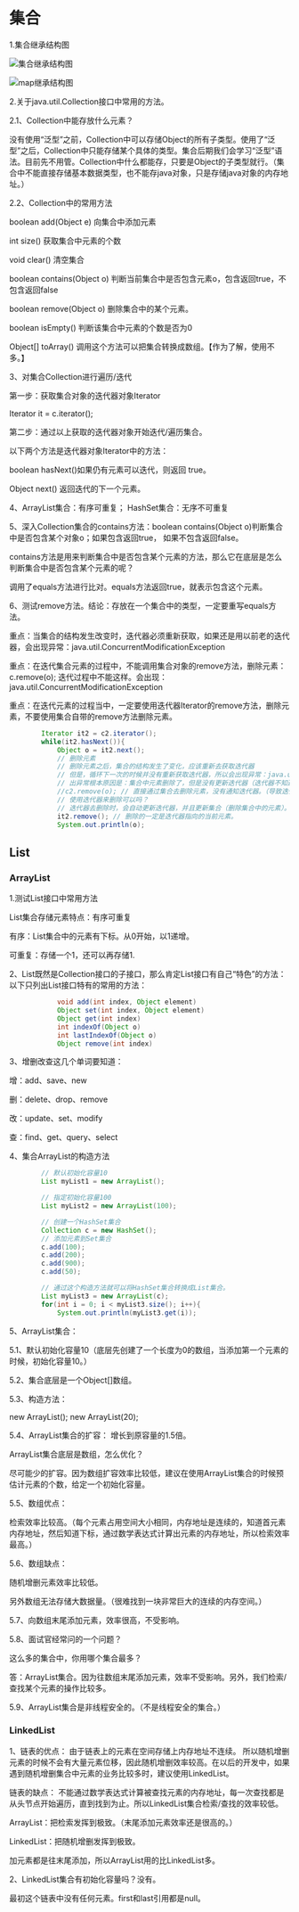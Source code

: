 # 集合

1.集合继承结构图

![集合继承结构图](/src/集合继承结构图.png)

![map继承结构图](/src/map继承结构图.png)

2.关于java.util.Collection接口中常用的方法。

2.1、Collection中能存放什么元素？

没有使用“泛型”之前，Collection中可以存储Object的所有子类型。使用了“泛型”之后，Collection中只能存储某个具体的类型。集合后期我们会学习“泛型”语法。目前先不用管。Collection中什么都能存，只要是Object的子类型就行。（集合中不能直接存储基本数据类型，也不能存java对象，只是存储java对象的内存地址。）
    
2.2、Collection中的常用方法

boolean add(Object e) 向集合中添加元素

int size()  获取集合中元素的个数

void clear() 清空集合

boolean contains(Object o) 判断当前集合中是否包含元素o，包含返回true，不包含返回false

boolean remove(Object o) 删除集合中的某个元素。

boolean isEmpty()  判断该集合中元素的个数是否为0

Object[] toArray()  调用这个方法可以把集合转换成数组。【作为了解，使用不多。】

3、对集合Collection进行遍历/迭代

第一步：获取集合对象的迭代器对象Iterator

Iterator it = c.iterator();

第二步：通过以上获取的迭代器对象开始迭代/遍历集合。

以下两个方法是迭代器对象Iterator中的方法：

boolean hasNext()如果仍有元素可以迭代，则返回 true。

Object next() 返回迭代的下一个元素。

4、ArrayList集合：有序可重复； HashSet集合：无序不可重复

5、深入Collection集合的contains方法：boolean contains(Object o)判断集合中是否包含某个对象o；如果包含返回true， 如果不包含返回false。

contains方法是用来判断集合中是否包含某个元素的方法，那么它在底层是怎么判断集合中是否包含某个元素的呢？

调用了equals方法进行比对。equals方法返回true，就表示包含这个元素。

6、测试remove方法。结论：存放在一个集合中的类型，一定要重写equals方法。

重点：当集合的结构发生改变时，迭代器必须重新获取，如果还是用以前老的迭代器，会出现异常：java.util.ConcurrentModificationException

重点：在迭代集合元素的过程中，不能调用集合对象的remove方法，删除元素：c.remove(o); 迭代过程中不能这样。会出现：java.util.ConcurrentModificationException

重点：在迭代元素的过程当中，一定要使用迭代器Iterator的remove方法，删除元素，不要使用集合自带的remove方法删除元素。
```java
        Iterator it2 = c2.iterator();
        while(it2.hasNext()){
            Object o = it2.next();
            // 删除元素
            // 删除元素之后，集合的结构发生了变化，应该重新去获取迭代器
            // 但是，循环下一次的时候并没有重新获取迭代器，所以会出现异常：java.util.ConcurrentModificationException
            // 出异常根本原因是：集合中元素删除了，但是没有更新迭代器（迭代器不知道集合变化了）
            //c2.remove(o); // 直接通过集合去删除元素，没有通知迭代器。（导致迭代器的快照和原集合状态不同。）
            // 使用迭代器来删除可以吗？
            // 迭代器去删除时，会自动更新迭代器，并且更新集合（删除集合中的元素）。
            it2.remove(); // 删除的一定是迭代器指向的当前元素。
            System.out.println(o);
```
## List
### ArrayList

1.测试List接口中常用方法

List集合存储元素特点：有序可重复

有序：List集合中的元素有下标。从0开始，以1递增。

可重复：存储一个1，还可以再存储1.

2、List既然是Collection接口的子接口，那么肯定List接口有自己“特色”的方法：以下只列出List接口特有的常用的方法：
```java
            void add(int index, Object element)
            Object set(int index, Object element)
            Object get(int index)
            int indexOf(Object o)
            int lastIndexOf(Object o)
            Object remove(int index)
```
3、增删改查这几个单词要知道：

增：add、save、new

删：delete、drop、remove

改：update、set、modify

查：find、get、query、select

4、集合ArrayList的构造方法
```java
        // 默认初始化容量10
        List myList1 = new ArrayList();

        // 指定初始化容量100
        List myList2 = new ArrayList(100);

        // 创建一个HashSet集合
        Collection c = new HashSet();
        // 添加元素到Set集合
        c.add(100);
        c.add(200);
        c.add(900);
        c.add(50);

        // 通过这个构造方法就可以将HashSet集合转换成List集合。
        List myList3 = new ArrayList(c);
        for(int i = 0; i < myList3.size(); i++){
            System.out.println(myList3.get(i));
```
5、ArrayList集合：

5.1、默认初始化容量10（底层先创建了一个长度为0的数组，当添加第一个元素的时候，初始化容量10。）

5.2、集合底层是一个Object[]数组。

5.3、构造方法：

new ArrayList();
new ArrayList(20);

5.4、ArrayList集合的扩容：
增长到原容量的1.5倍。

ArrayList集合底层是数组，怎么优化？

尽可能少的扩容。因为数组扩容效率比较低，建议在使用ArrayList集合的时候预估计元素的个数，给定一个初始化容量。

5.5、数组优点：

检索效率比较高。（每个元素占用空间大小相同，内存地址是连续的，知道首元素内存地址，然后知道下标，通过数学表达式计算出元素的内存地址，所以检索效率最高。）

5.6、数组缺点：

随机增删元素效率比较低。

另外数组无法存储大数据量。（很难找到一块非常巨大的连续的内存空间。）

5.7、向数组末尾添加元素，效率很高，不受影响。

5.8、面试官经常问的一个问题？

这么多的集合中，你用哪个集合最多？

答：ArrayList集合。因为往数组末尾添加元素，效率不受影响。另外，我们检索/查找某个元素的操作比较多。

5.9、ArrayList集合是非线程安全的。（不是线程安全的集合。）

### LinkedList

1、链表的优点：
由于链表上的元素在空间存储上内存地址不连续。
所以随机增删元素的时候不会有大量元素位移，因此随机增删效率较高。在以后的开发中，如果遇到随机增删集合中元素的业务比较多时，建议使用LinkedList。

链表的缺点：
不能通过数学表达式计算被查找元素的内存地址，每一次查找都是从头节点开始遍历，直到找到为止。所以LinkedList集合检索/查找的效率较低。

ArrayList：把检索发挥到极致。（末尾添加元素效率还是很高的。）

LinkedList：把随机增删发挥到极致。

加元素都是往末尾添加，所以ArrayList用的比LinkedList多。

2、LinkedList集合有初始化容量吗？没有。

最初这个链表中没有任何元素。first和last引用都是null。

